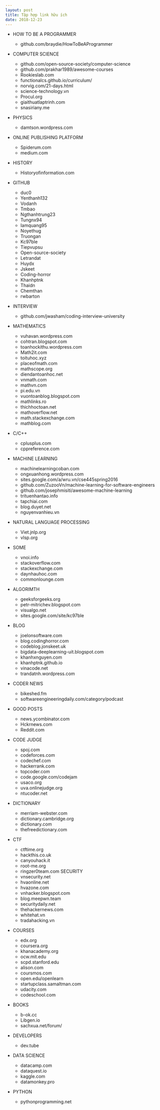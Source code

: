```yaml
---
layout: post
title: Tập hợp link hữu ích
date: 2018-12-23
---
```


* HOW TO BE A PROGRAMMER

  * github.com/braydie/HowToBeAProgrammer
  
* COMPUTER SCIENCE
  * github.com/open-source-society/computer-science
  * github.com/prakhar1989/awesome-courses
  * Rookieslab.com
  * functionalcs.github.io/curriculum/
  * norvig.com/21-days.html
  * science-technology.vn
  * Procul.org
  * giaithuatlaptrinh.com
  * snasiriany.me
* PHYSICS
  * damtson.wordpress.com
* ONLINE PUBLISHING PLATFORM
  * Spiderum.com
  * medium.com
* HISTORY
  * Historyofinformation.com
* GITHUB
  * duc0
  * Yenthanh132
  * Vodanh
  * Tmbao
  * Ngthanhtrung23
  * Tungnx94
  * Iamquang95
  * Noyethug
  * Truongan
  * Kc97ble
  * Tiepvupsu
  * Open-source-society
  * Letrandat
  * Huydx
  * Jskeet
  * Coding-horror
  * Khanhptnk
  * Thaidn
  * Chemthan
  * rwbarton
* INTERVIEW
  * github.com/jwasham/coding-interview-university
* MATHEMATICS
  * vuhavan.wordpress.com
  * cohtran.blogspot.com
  * toanhockithu.wordpress.com
  * Math2it.com
  * toituhoc.xyz
  * placeofmath.com
  * mathscope.org
  * diendantoanhoc.net
  * vnmath.com
  * mathvn.com
  * pi.edu.vn
  * vuontoanblog.blogspot.com
  * mathlinks.ro
  * thichhoctoan.net
  * mathoverflow.net
  * math.stackexchange.com
  * mathblog.com
* C/C++
  * cplusplus.com
  * cppreference.com
* MACHINE LEARNING
  * machinelearningcoban.com
  * ongxuanhong.wordpress.com
  * sites.google.com/a/wru.vn/cse445spring2016
  * github.com/ZuzooVn/machine-learning-for-software-engineers
  * github.com/josephmisiti/awesome-machine-learning
  * trituenhantao.info
  * tapchiai.com
  * blog.duyet.net
  * nguyenvanhieu.vn
* NATURAL LANGUAGE PROCESSING
  * Viet.jnlp.org
  * vlsp.org
* SOME
  * vnoi.info
  * stackoverflow.com
  * stackexchange.com
  * daynhauhoc.com
  * commonlounge.com
* ALGORIMTH
  * geeksforgeeks.org
  * petr-mitrichev.blogspot.com
  * visualgo.net
  * sites.google.com/site/kc97ble
* BLOG
  * joelonsoftware.com
  * blog.codinghorror.com
  * codeblog.jonskeet.uk
  * bigdata-deeplearning-uit.blogspot.com
  * khanhxnguyen.com
  * khanhptnk.github.io
  * vinacode.net
  * trandatnh.wordpress.com
* CODER NEWS
  * bikeshed.fm
  * softwareengineeringdaily.com/category/podcast
* GOOD POSTS
  * news.ycombinator.com
  * Hckrnews.com
  * Reddit.com
* CODE JUDGE
  * spoj.com
  * codeforces.com
  * codechef.com
  * hackerrank.com
  * topcoder.com
  * code.google.com/codejam
  * usaco.org
  * uva.onlinejudge.org
  * ntucoder.net
* DICTIONARY
  * merriam-webster.com
  * dictionary.cambridge.org
  * dictionary.com
  * thefreedictionary.com
* CTF
  * ctftime.org
  * hackthis.co.uk
  * canyouhack.it
  * root-me.org
  * ringzer0team.com
SECURITY
  * vnsecurity.net
  * hvaonline.net
  * hvazone.com
  * vnhacker.blogspot.com
  * blog.meepwn.team
  * securitydaily.net
  * thehackernews.com
  * whitehat.vn
  * tradahacking.vn
* COURSES
  * edx.org
  * coursera.org
  * khanacademy.org
  * ocw.mit.edu
  * scpd.stanford.edu
  * alison.com
  * coursmos.com
  * open.edu/openlearn
  * startupclass.samaltman.com
  * udacity.com
  * codeschool.com
* BOOKS
  * b-ok.cc
  * Libgen.io
  * sachxua.net/forum/
* DEVELOPERS
  * dev.tube
* DATA SCIENCE
  * datacamp.com
  * dataquest.io
  * kaggle.com
  * datamonkey.pro
* PYTHON
  * pythonprogramming.net



